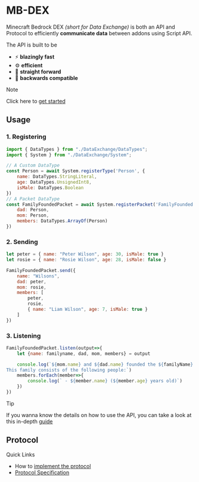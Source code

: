 # MB-DEX
Minecraft Bedrock DEX _(short for Data Exchange)_ is both an API and Protocol
to efficiently **communicate data** between addons using Script API.

The API is built to be
- ⚡ **blazingly fast**
- ⚙️ **efficient**
- 🧠 **straight forward**
- 🔁 **backwards compatible**

> [!NOTE]
> Click here to [get started](https://github.com/CreepycreeperMw/DataExchange/blob/main/docs/gettingstarted.md#getting-started)

## Usage
### 1. Registering
```js
import { DataTypes } from "./DataExchange/DataTypes";
import { System } from "./DataExchange/System";

// A Custom DataType
const Person = await System.registerType('Person', {
    name: DataTypes.StringLiteral,
    age: DataTypes.UnsignedInt8,
    isMale: DataTypes.Boolean
})
// A Packet DataType
const FamilyFoundedPacket = await System.registerPacket('FamilyFounded', {
    dad: Person,
    mom: Person,
    members: DataTypes.ArrayOf(Person)
})
```
### 2. Sending
```js
let peter = { name: "Peter Wilson", age: 30, isMale: true }
let rosie = { name: "Rosie Wilson", age: 28, isMale: false }

FamilyFoundedPacket.send({
    name: "Wilsons",
    dad: peter,
    mom: rosie,
    members: [
        peter,
        rosie,
        { name: "Liam Wilson", age: 7, isMale: true }
    ]
})
```
### 3. Listening
```js
FamilyFoundedPacket.listen(output=>{
    let {name: familyname, dad, mom, members} = output

    console.log(`${mom.name} and ${dad.name} founded the ${familyName} Family together.
This family consists of the following people:`)
    members.forEach(member=>{
        console.log(` - ${member.name} (${member.age} years old)`)
    })
})
```
> [!TIP]
> If you wanna know the details on how to use the API, you can take a look at this in-depth [guide](https://github.com/CreepycreeperMw/DataExchange/blob/main/docs/gettingstarted.md#api)
## Protocol
Quick Links
- How to [implement the protocol](https://github.com/CreepycreeperMw/DataExchange/blob/main/docs/gettingstarted.md#Protocol)
- [Protocol Specification](https://github.com/CreepycreeperMw/DataExchange/blob/main/docs/specifications)